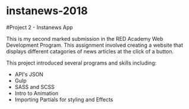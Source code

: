 # instanews-2018
#Project 2 - Instanews App

This is my second marked submission in the RED Academy Web Development Program. This assignment involved creating a website that displays different catagories of news articles at the click of a button. 

This project introduced several programs and skills including:

* API's JSON
* Gulp
* SASS and SCSS
* Intro to Animation
* Importing Partials for styling and Effects